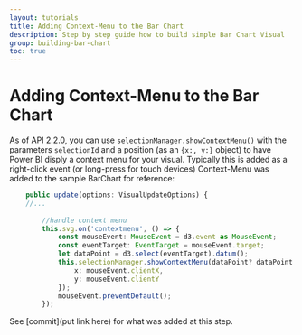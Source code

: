 ```yaml
---
layout: tutorials
title: Adding Context-Menu to the Bar Chart
description: Step by step guide how to build simple Bar Chart Visual
group: building-bar-chart
toc: true
---
```


# Adding Context-Menu to the Bar Chart
As of API 2.2.0, you can use `selectionManager.showContextMenu()` with the parameters `selectionId` and a position (as an `{x:, y:}` object) to have Power BI disply a context menu for your visual. Typically this is added as a right-click event (or long-press for touch devices)
Context-Menu was added to the sample BarChart for reference:

```typescript
    public update(options: VisualUpdateOptions) {
    //...
    
        //handle context menu
        this.svg.on('contextmenu', () => {
            const mouseEvent: MouseEvent = d3.event as MouseEvent;
            const eventTarget: EventTarget = mouseEvent.target;
            let dataPoint = d3.select(eventTarget).datum();
            this.selectionManager.showContextMenu(dataPoint? dataPoint.selectionId : {}, {
                x: mouseEvent.clientX,
                y: mouseEvent.clientY
            });
            mouseEvent.preventDefault();
        }); 
```

See [commit](put link here) for what was added at this step.